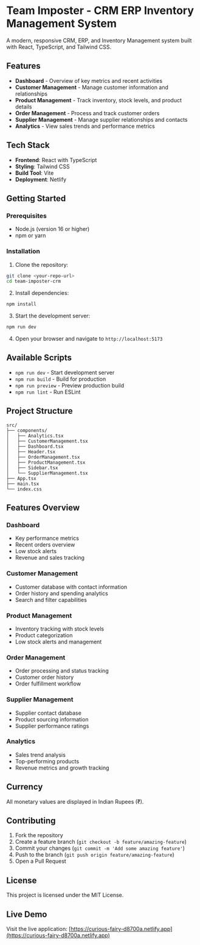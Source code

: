 # Team Imposter - CRM ERP Inventory Management System

A modern, responsive CRM, ERP, and Inventory Management system built with React, TypeScript, and Tailwind CSS.

## Features

- **Dashboard** - Overview of key metrics and recent activities
- **Customer Management** - Manage customer information and relationships
- **Product Management** - Track inventory, stock levels, and product details
- **Order Management** - Process and track customer orders
- **Supplier Management** - Manage supplier relationships and contacts
- **Analytics** - View sales trends and performance metrics

## Tech Stack

- **Frontend**: React with TypeScript
- **Styling**: Tailwind CSS
- **Build Tool**: Vite
- **Deployment**: Netlify

## Getting Started

### Prerequisites
- Node.js (version 16 or higher)
- npm or yarn

### Installation

1. Clone the repository:
```bash
git clone <your-repo-url>
cd team-imposter-crm
```

2. Install dependencies:
```bash
npm install
```

3. Start the development server:
```bash
npm run dev
```

4. Open your browser and navigate to `http://localhost:5173`

## Available Scripts

- `npm run dev` - Start development server
- `npm run build` - Build for production
- `npm run preview` - Preview production build
- `npm run lint` - Run ESLint

## Project Structure

```
src/
├── components/
│   ├── Analytics.tsx
│   ├── CustomerManagement.tsx
│   ├── Dashboard.tsx
│   ├── Header.tsx
│   ├── OrderManagement.tsx
│   ├── ProductManagement.tsx
│   ├── Sidebar.tsx
│   └── SupplierManagement.tsx
├── App.tsx
├── main.tsx
└── index.css
```

## Features Overview

### Dashboard
- Key performance metrics
- Recent orders overview
- Low stock alerts
- Revenue and sales tracking

### Customer Management
- Customer database with contact information
- Order history and spending analytics
- Search and filter capabilities

### Product Management
- Inventory tracking with stock levels
- Product categorization
- Low stock alerts and management

### Order Management
- Order processing and status tracking
- Customer order history
- Order fulfillment workflow

### Supplier Management
- Supplier contact database
- Product sourcing information
- Supplier performance ratings

### Analytics
- Sales trend analysis
- Top-performing products
- Revenue metrics and growth tracking

## Currency
All monetary values are displayed in Indian Rupees (₹).

## Contributing

1. Fork the repository
2. Create a feature branch (`git checkout -b feature/amazing-feature`)
3. Commit your changes (`git commit -m 'Add some amazing feature'`)
4. Push to the branch (`git push origin feature/amazing-feature`)
5. Open a Pull Request

## License

This project is licensed under the MIT License.

## Live Demo

Visit the live application: [https://curious-fairy-d8700a.netlify.app](https://curious-fairy-d8700a.netlify.app)

